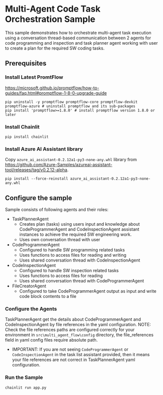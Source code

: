 # Multi-Agent Code Task Orchestration Sample

This sample demonstrates how to orchestrate multi-agent task execution using a conversation thread-based communication
between 2 agents for code programming and inspection and task planner agent working with user to create a plan
for the required SW coding tasks.

## Prerequisites

### Install Latest PromtFlow
https://microsoft.github.io/promptflow/how-to-guides/faq.html#promptflow-1-8-0-upgrade-guide

```
pip uninstall -y promptflow promptflow-core promptflow-devkit promptflow-azure # uninstall promptflow and its sub-packages
pip install 'promptflow>=1.8.0' # install promptflow version 1.8.0 or later
```

### Install Chainlit

```
pip install chainlit
```

### Install Azure AI Assistant library

Copy `azure_ai_assistant-0.2.12a1-py3-none-any.whl` library from https://github.com/Azure-Samples/azureai-assistant-tool/releases/tag/v0.2.12-alpha.

```
pip install --force-reinstall azure_ai_assistant-0.2.12a1-py3-none-any.whl
```

## Configure the sample

Sample consists of following agents and their roles:
- TaskPlannerAgent
  - Creates plan (tasks) using users input and knowledge about CodeProgrammerAgent and CodeInspectionAgent assistant instances to achieve the required SW engineering work.
  - Uses own conversation thread with user
- CodeProgrammerAgent
  - Configured to handle SW programming related tasks
  - Uses functions to access files for reading and writing
  - Uses shared conversation thread with CodeInspectionAgent
- CodeInspectionAgent
  - Configured to handle SW inspection related tasks
  - Uses functions to access files for reading
  - Uses shared conversation thread with CodeProgrammerAgent
- FileCreatorAgent
  - Configured to take CodeProgrammerAgent output as input and write code block contents to a file

### Configure the Agents

TaskPlannerAgent get the details about CodeProgrammerAgent and CodeInspectionAgent by file references in the yaml configuration.
NOTE: Check the file references paths are configured correctly for your environment in `src\multi_agent_flow\config` directory, 
the file_references field in yaml config files require absolute path.
- IMPORTANT: If you are not seeing `CodeProgrammerAgent` or `CodeInspectionAgent` in the task list assistant provided, then it means your file
references are not correct in TaskPlannerAgent yaml configuration.

### Run the Sample

```
chainlit run app.py
```